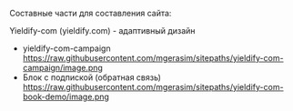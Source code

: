 Составные части для составления сайта:

Yieldify-com (yieldify.com) - адаптивный дизайн
  - yieldify-com-campaign https://raw.githubusercontent.com/mgerasim/sitepaths/yieldify-com-campaign/image.png
  - Блок с подпиской (обратная связь) https://raw.githubusercontent.com/mgerasim/sitepaths/yieldify-com-book-demo/image.png
